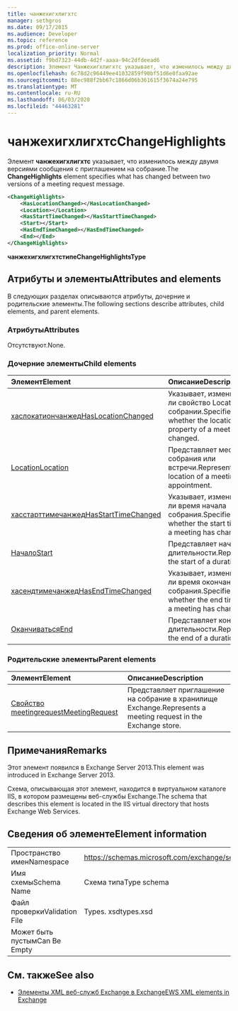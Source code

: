 ```yaml
---
title: чанжехигхлигхтс
manager: sethgros
ms.date: 09/17/2015
ms.audience: Developer
ms.topic: reference
ms.prod: office-online-server
localization_priority: Normal
ms.assetid: f9bd7323-44db-4d2f-aaaa-94c2dfdeead6
description: Элемент Чанжехигхлигхтс указывает, что изменилось между двумя версиями сообщения с приглашением на собрание.
ms.openlocfilehash: 6c78d2c96449ee41032859f90bf51d6e0faa92ae
ms.sourcegitcommit: 88ec988f2bb67c1866d06b361615f3674a24e795
ms.translationtype: MT
ms.contentlocale: ru-RU
ms.lasthandoff: 06/03/2020
ms.locfileid: "44463281"
---
```

# <a name="changehighlights"></a><span data-ttu-id="76ce0-103">чанжехигхлигхтс</span><span class="sxs-lookup"><span data-stu-id="76ce0-103">ChangeHighlights</span></span>

<span data-ttu-id="76ce0-104">Элемент **чанжехигхлигхтс** указывает, что изменилось между двумя версиями сообщения с приглашением на собрание.</span><span class="sxs-lookup"><span data-stu-id="76ce0-104">The **ChangeHighlights** element specifies what has changed between two versions of a meeting request message.</span></span> 
  
```XML
<ChangeHighlights>
    <HasLocationChanged></HasLocationChanged>
    <Location></Location>
    <HasStartTimeChanged></HasStartTimeChanged>
    <Start></Start>
    <HasEndTimeChanged></HasEndTimeChanged>
    <End></End>
</ChangeHighlights>
```

 <span data-ttu-id="76ce0-105">**чанжехигхлигхтстипе**</span><span class="sxs-lookup"><span data-stu-id="76ce0-105">**ChangeHighlightsType**</span></span>
## <a name="attributes-and-elements"></a><span data-ttu-id="76ce0-106">Атрибуты и элементы</span><span class="sxs-lookup"><span data-stu-id="76ce0-106">Attributes and elements</span></span>

<span data-ttu-id="76ce0-107">В следующих разделах описываются атрибуты, дочерние и родительские элементы.</span><span class="sxs-lookup"><span data-stu-id="76ce0-107">The following sections describe attributes, child elements, and parent elements.</span></span>
  
### <a name="attributes"></a><span data-ttu-id="76ce0-108">Атрибуты</span><span class="sxs-lookup"><span data-stu-id="76ce0-108">Attributes</span></span>

<span data-ttu-id="76ce0-109">Отсутствуют.</span><span class="sxs-lookup"><span data-stu-id="76ce0-109">None.</span></span>
  
### <a name="child-elements"></a><span data-ttu-id="76ce0-110">Дочерние элементы</span><span class="sxs-lookup"><span data-stu-id="76ce0-110">Child elements</span></span>

|<span data-ttu-id="76ce0-111">**Элемент**</span><span class="sxs-lookup"><span data-stu-id="76ce0-111">**Element**</span></span>|<span data-ttu-id="76ce0-112">**Описание**</span><span class="sxs-lookup"><span data-stu-id="76ce0-112">**Description**</span></span>|
|:-----|:-----|
|[<span data-ttu-id="76ce0-113">хаслокатиончанжед</span><span class="sxs-lookup"><span data-stu-id="76ce0-113">HasLocationChanged</span></span>](haslocationchanged.md) <br/> |<span data-ttu-id="76ce0-114">Указывает, изменилось ли свойство Location на собрании.</span><span class="sxs-lookup"><span data-stu-id="76ce0-114">Specifies whether the location property of a meeting has changed.</span></span>  <br/> |
|[<span data-ttu-id="76ce0-115">Location</span><span class="sxs-lookup"><span data-stu-id="76ce0-115">Location</span></span>](location.md) <br/> |<span data-ttu-id="76ce0-116">Представляет место собрания или встречи.</span><span class="sxs-lookup"><span data-stu-id="76ce0-116">Represents the location of a meeting or appointment.</span></span>  <br/> |
|[<span data-ttu-id="76ce0-117">хасстарттимечанжед</span><span class="sxs-lookup"><span data-stu-id="76ce0-117">HasStartTimeChanged</span></span>](hasstarttimechanged.md) <br/> |<span data-ttu-id="76ce0-118">Указывает, изменилось ли время начала собрания.</span><span class="sxs-lookup"><span data-stu-id="76ce0-118">Specifies whether the start time for a meeting has changed.</span></span>  <br/> |
|[<span data-ttu-id="76ce0-119">Начало</span><span class="sxs-lookup"><span data-stu-id="76ce0-119">Start</span></span>](start.md) <br/> |<span data-ttu-id="76ce0-120">Представляет начало длительности.</span><span class="sxs-lookup"><span data-stu-id="76ce0-120">Represents the start of a duration.</span></span>  <br/> |
|[<span data-ttu-id="76ce0-121">хасендтимечанжед</span><span class="sxs-lookup"><span data-stu-id="76ce0-121">HasEndTimeChanged</span></span>](hasendtimechanged.md) <br/> |<span data-ttu-id="76ce0-122">Указывает, изменилось ли время окончания собрания.</span><span class="sxs-lookup"><span data-stu-id="76ce0-122">Specifies whether the end time for a meeting has changed.</span></span>  <br/> |
|[<span data-ttu-id="76ce0-123">Оканчиваться</span><span class="sxs-lookup"><span data-stu-id="76ce0-123">End </span></span>](end-ex15websvcsotherref.md) <br/> |<span data-ttu-id="76ce0-124">Представляет конец длительности.</span><span class="sxs-lookup"><span data-stu-id="76ce0-124">Represents the end of a duration.</span></span>  <br/> |
   
### <a name="parent-elements"></a><span data-ttu-id="76ce0-125">Родительские элементы</span><span class="sxs-lookup"><span data-stu-id="76ce0-125">Parent elements</span></span>

|<span data-ttu-id="76ce0-126">**Элемент**</span><span class="sxs-lookup"><span data-stu-id="76ce0-126">**Element**</span></span>|<span data-ttu-id="76ce0-127">**Описание**</span><span class="sxs-lookup"><span data-stu-id="76ce0-127">**Description**</span></span>|
|:-----|:-----|
|[<span data-ttu-id="76ce0-128">Свойство meetingrequest</span><span class="sxs-lookup"><span data-stu-id="76ce0-128">MeetingRequest</span></span>](meetingrequest.md) <br/> |<span data-ttu-id="76ce0-129">Представляет приглашение на собрание в хранилище Exchange.</span><span class="sxs-lookup"><span data-stu-id="76ce0-129">Represents a meeting request in the Exchange store.</span></span>  <br/> |
   
## <a name="remarks"></a><span data-ttu-id="76ce0-130">Примечания</span><span class="sxs-lookup"><span data-stu-id="76ce0-130">Remarks</span></span>

<span data-ttu-id="76ce0-131">Этот элемент появился в Exchange Server 2013.</span><span class="sxs-lookup"><span data-stu-id="76ce0-131">This element was introduced in Exchange Server 2013.</span></span>
  
<span data-ttu-id="76ce0-132">Схема, описывающая этот элемент, находится в виртуальном каталоге IIS, в котором размещены веб-службы Exchange.</span><span class="sxs-lookup"><span data-stu-id="76ce0-132">The schema that describes this element is located in the IIS virtual directory that hosts Exchange Web Services.</span></span>
  
## <a name="element-information"></a><span data-ttu-id="76ce0-133">Сведения об элементе</span><span class="sxs-lookup"><span data-stu-id="76ce0-133">Element information</span></span>

|||
|:-----|:-----|
|<span data-ttu-id="76ce0-134">Пространство имен</span><span class="sxs-lookup"><span data-stu-id="76ce0-134">Namespace</span></span>  <br/> |https://schemas.microsoft.com/exchange/services/2006/types  <br/> |
|<span data-ttu-id="76ce0-135">Имя схемы</span><span class="sxs-lookup"><span data-stu-id="76ce0-135">Schema Name</span></span>  <br/> |<span data-ttu-id="76ce0-136">Схема типа</span><span class="sxs-lookup"><span data-stu-id="76ce0-136">Type schema</span></span>  <br/> |
|<span data-ttu-id="76ce0-137">Файл проверки</span><span class="sxs-lookup"><span data-stu-id="76ce0-137">Validation File</span></span>  <br/> |<span data-ttu-id="76ce0-138">Types. xsd</span><span class="sxs-lookup"><span data-stu-id="76ce0-138">types.xsd</span></span>  <br/> |
|<span data-ttu-id="76ce0-139">Может быть пустым</span><span class="sxs-lookup"><span data-stu-id="76ce0-139">Can Be Empty</span></span>  <br/> ||
   
## <a name="see-also"></a><span data-ttu-id="76ce0-140">См. также</span><span class="sxs-lookup"><span data-stu-id="76ce0-140">See also</span></span>



- [<span data-ttu-id="76ce0-141">Элементы XML веб-служб Exchange в Exchange</span><span class="sxs-lookup"><span data-stu-id="76ce0-141">EWS XML elements in Exchange</span></span>](ews-xml-elements-in-exchange.md)

